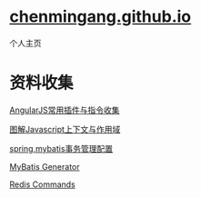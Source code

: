 [chenmingang.github.io](http://chenmingang.github.io/view/blog/list.html)
==================
个人主页
######
资料收集
===
[AngularJS常用插件与指令收集](http://chensd.com/2015-06/AngularJS-popular-Plugins-and-Directive.html)

[图解Javascript上下文与作用域](http://blog.rainy.im/2015/07/04/scope-chain-and-prototype-chain-in-js/)

[spring,mybatis事务管理配置](http://openwares.net/java/spring_mybatis_transaction.html)

[MyBatis Generator](http://mybatis.github.io/generator/index.html)

[Redis Commands](http://redis.io/commands/)
